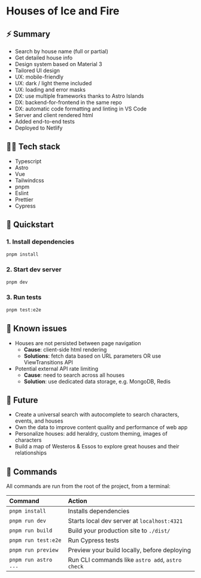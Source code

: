 # Houses of Ice and Fire

## ⚡️ Summary

- Search by house name (full or partial)
- Get detailed house info
- Design system based on Material 3
- Tailored UI design
- UX: mobile-friendly
- UX: dark / light theme included
- UX: loading and error masks
- DX: use multiple frameworks thanks to Astro Islands
- DX: backend-for-frontend in the same repo
- DX: automatic code formatting and linting in VS Code
- Server and client rendered html
- Added end-to-end tests
- Deployed to Netlify

## 👩‍💻 Tech stack

- Typescript
- Astro
- Vue
- Tailwindcss
- pnpm
- Eslint
- Prettier
- Cypress

## 🚀 Quickstart

### 1. Install dependencies

```bash
pnpm install
```

### 2. Start dev server

```bash
pnpm dev
```

### 3. Run tests

```bash
pnpm test:e2e
```

## 🤌 Known issues

- Houses are not persisted between page navigation
  - **Cause**: client-side html rendering
  - **Solutions**: fetch data based on URL parameters OR use ViewTransitions API
- Potential external API rate limiting
  - **Cause**: need to search across all houses
  - **Solution**: use dedicated data storage, e.g. MongoDB, Redis

## 🌳 Future

- Create a universal search with autocomplete to search characters, events, and houses
- Own the data to improve content quality and performance of web app
- Personalize houses: add heraldry, custom theming, images of characters
- Build a map of Westeros & Essos to explore great houses and their relationships

## 🧞 Commands

All commands are run from the root of the project, from a terminal:

| Command              | Action                                           |
| :------------------- | :----------------------------------------------- |
| `pnpm install`       | Installs dependencies                            |
| `pnpm run dev`       | Starts local dev server at `localhost:4321`      |
| `pnpm run build`     | Build your production site to `./dist/`          |
| `pnpm run test:e2e`  | Run Cypress tests                                |
| `pnpm run preview`   | Preview your build locally, before deploying     |
| `pnpm run astro ...` | Run CLI commands like `astro add`, `astro check` |
